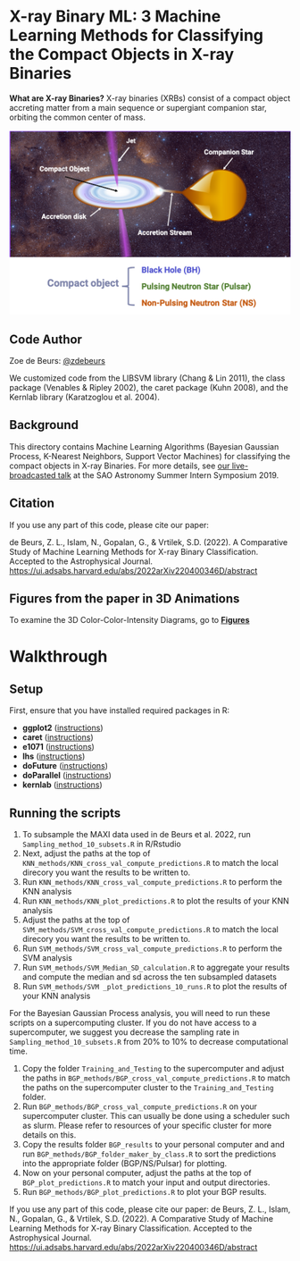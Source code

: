 # X-ray Binary ML: 3 Machine Learning Methods for Classifying the Compact Objects in X-ray Binaries

**What are X-ray Binaries?** X-ray  binaries  (XRBs)  consist  of  a  compact  object accreting  matter  from  a  main  sequence  or  supergiant companion  star,  orbiting  the  common  center  of  mass.

![GRS1739 Animation](pics/XRB_visualization.png)

## Code Author

Zoe de Beurs: [@zdebeurs](https://github.com/zdebeurs)

We customized code from the LIBSVM library (Chang & Lin 2011), the class package (Venables & Ripley 2002), the caret package (Kuhn 2008), and the Kernlab library (Karatzoglou et al. 2004).

## Background

This directory contains Machine Learning Algorithms (Bayesian Gaussian Process,
 K-Nearest Neighbors, Support Vector Machines) for classifying the compact objects
  in X-ray Binaries. For more details, see [our live-broadcasted talk](https://youtu.be/c6SgxjjYLPk) at the SAO Astronomy Summer Intern Symposium 2019. 
  
## Citation

If you use any part of this code, please cite our paper:

de Beurs, Z. L., Islam, N., Gopalan, G., & Vrtilek, S.D. (2022). A Comparative Study of Machine Learning Methods for X-ray Binary Classification. Accepted to the Astrophysical Journal. https://ui.adsabs.harvard.edu/abs/2022arXiv220400346D/abstract

## Figures from the paper in 3D Animations

To examine the 3D Color-Color-Intensity Diagrams, go to **[Figures](https://github.com/zdebeurs/3ML_methods_for_XRB_classification/tree/master/Figures)**

# Walkthrough

## Setup

First, ensure that you have installed required packages in R:

* **ggplot2** ([instructions](https://ggplot2.tidyverse.org/))
* **caret** ([instructions](https://cran.r-project.org/web/packages/caret/index.html)) 
* **e1071** ([instructions](https://cran.r-project.org/web/packages/e1071/index.html/)) 
* **lhs** ([instructions](https://cran.r-project.org/web/packages/lhs/index.html))
* **doFuture** ([instructions](https://cran.r-project.org/web/packages/doFuture/index.html/))
* **doParallel** ([instructions](https://cran.r-project.org/web/packages/doParallel/index.html))
* **kernlab** ([instructions](https://cran.r-project.org/web/packages/kernlab/index.html))

## Running the scripts

1. To subsample the MAXI data used in de Beurs et al. 2022, run `Sampling_method_10_subsets.R` in R/Rstudio
2. Next, adjust the paths at the top of `KNN_methods/KNN_cross_val_compute_predictions.R` to match the local direcory you want the results to be written to.
3. Run `KNN_methods/KNN_cross_val_compute_predictions.R` to perform the KNN analysis
4. Run `KNN_methods/KNN_plot_predictions.R` to plot the results of your KNN analysis
5. Adjust the paths at the top of `SVM_methods/SVM_cross_val_compute_predictions.R` to match the local direcory you want the results to be written to.
6. Run `SVM_methods/SVM_cross_val_compute_predictions.R` to perform the SVM analysis
7. Run  `SVM_methods/SVM_Median_SD_calculation.R` to aggregate your results and compute the median and sd across the ten subsampled datasets
8. Run `SVM_methods/SVM _plot_predictions_10_runs.R`  to plot the results of your KNN analysis

For the Bayesian Gaussian Process analysis, you will need to run these scripts on a supercomputing cluster. If you do not have access to a supercomputer, we suggest you decrease the sampling rate in `Sampling_method_10_subsets.R` from 20% to 10% to decrease computational time.
1. Copy the folder `Training_and_Testing` to the supercomputer and adjust the paths in `BGP_methods/BGP_cross_val_compute_predictions.R` to match the paths on the supercomputer cluster to the `Training_and_Testing` folder.
2. Run `BGP_methods/BGP_cross_val_compute_predictions.R` on your supercomputer cluster. This can usually be done using a scheduler such as slurm. Please refer to resources of your specific cluster for more details on this.
3. Copy the results folder `BGP_results` to your personal computer and and run `BGP_methods/BGP_folder_maker_by_class.R` to sort the predictions into the appropriate folder (BGP/NS/Pulsar) for plotting.
4. Now on your personal computer, adjust the paths at the top of `BGP_plot_predictions.R` to match your input and output directories.
5. Run `BGP_methods/BGP_plot_predictions.R` to plot your BGP results.


If you use any part of this code, please cite our paper:
de Beurs, Z. L., Islam, N., Gopalan, G., & Vrtilek, S.D. (2022). A Comparative Study of Machine Learning Methods for X-ray Binary Classification. Accepted to the Astrophysical Journal. https://ui.adsabs.harvard.edu/abs/2022arXiv220400346D/abstract

